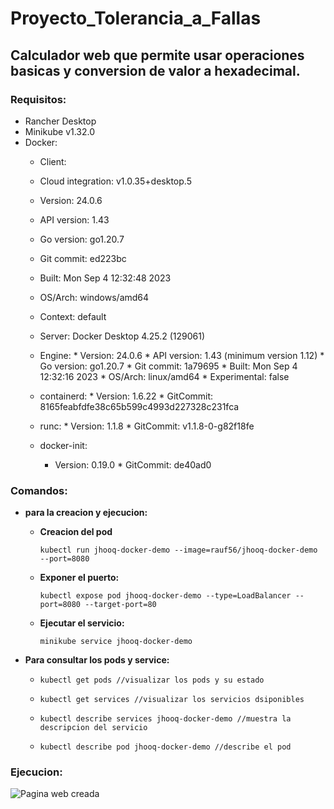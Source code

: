 # Proyecto_Tolerancia_a_Fallas
## Calculador web que permite usar operaciones basicas y conversion de valor a hexadecimal.

### Requisitos:
* Rancher Desktop
* Minikube v1.32.0
* Docker:
    * Client:
     * Cloud integration: v1.0.35+desktop.5
     * Version:           24.0.6
     * API version:       1.43
     * Go version:        go1.20.7
     * Git commit:        ed223bc
     * Built:             Mon Sep  4 12:32:48 2023
     * OS/Arch:           windows/amd64
     * Context:           default
    
    * Server: Docker Desktop 4.25.2 (129061)
     * Engine:
      * Version:          24.0.6
      * API version:      1.43 (minimum version 1.12)
      * Go version:       go1.20.7
      * Git commit:       1a79695
      * Built:            Mon Sep  4 12:32:16 2023
      * OS/Arch:          linux/amd64
      * Experimental:     false
     * containerd:
      * Version:          1.6.22
      * GitCommit:        8165feabfdfe38c65b599c4993d227328c231fca
     * runc:
      * Version:          1.1.8
      * GitCommit:        v1.1.8-0-g82f18fe
     * docker-init:
       * Version:          0.19.0
      * GitCommit:        de40ad0

### Comandos:
  * **para la creacion y ejecucion:**
     * **Creacion del pod**
       ```
       kubectl run jhooq-docker-demo --image=rauf56/jhooq-docker-demo --port=8080
       ```
     * **Exponer el puerto:**
       ```
       kubectl expose pod jhooq-docker-demo --type=LoadBalancer --port=8080 --target-port=80
       ```
      
    * **Ejecutar el servicio:**
      ```
      minikube service jhooq-docker-demo
      ```
  * **Para consultar los pods y service:**
   
    *
       ```
       kubectl get pods //visualizar los pods y su estado
       ```
    *
       ```
       kubectl get services //visualizar los servicios dsiponibles
       ```
    * 
       ```
       kubectl describe services jhooq-docker-demo //muestra la descripcion del servicio
       ```
    * 
       ```
       kubectl describe pod jhooq-docker-demo //describe el pod
       ```
### Ejecucion:
![Pagina web creada]()
